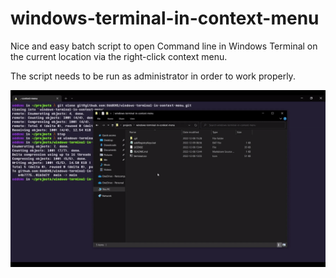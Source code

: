 # windows-terminal-in-context-menu

Nice and easy batch script to open Command line in Windows Terminal on the current location via the right-click context menu.

The script needs to be run as administrator in order to work properly.

![Mouse cursor hovers over the folder containing this project. On right-clicking, the context menu appears and the option "Open Windows Terminal here" is selected. The Windows Terminal instance in the background is split into a new pane, and a Command Prompt with the project directory appears.](/images/ContextMenuDemo.gif)
